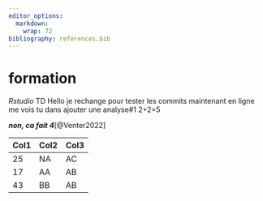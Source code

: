 ```yaml
---
editor_options: 
  markdown: 
    wrap: 72
bibliography: references.bib
---
```


# formation

*Rstudio* TD Hello je rechange pour tester les commits maintenant en
ligne me vois tu dans ajouter une analyse#1 2+2=5

***non, ca fait 4***[@Venter2022]

| Col1 | Col2 | Col3 |
|------|------|------|
| 25   | NA   | AC   |
| 17   | AA   | AB   |
| 43   | BB   | AB   |
